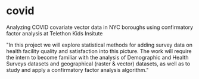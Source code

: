 # covid
Analyzing COVID covariate vector data in NYC boroughs using confirmatory factor analysis at Telethon Kids Insitute

"In this project we will explore statistical methods for adding survey data on health facility quality and satisfaction into this picture. The work will require the intern to become familiar with the analysis of Demographic and Health Surveys datasets and geographical (raster & vector) datasets, as well as to study and apply a confirmatory factor analysis algorithm."

